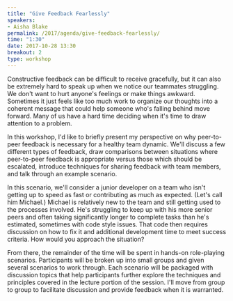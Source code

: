 ```yaml
---
title: "Give Feedback Fearlessly"
speakers:
- Aisha Blake
permalink: /2017/agenda/give-feedback-fearlessly/
time: "1:30"
date: 2017-10-28 13:30
breakout: 2
type: workshop
---
```


Constructive feedback can be difficult to receive gracefully, but it can also be extremely hard to speak up when we notice our teammates struggling. We don't want to hurt anyone's feelings or make things awkward. Sometimes it just feels like too much work to organize our thoughts into a coherent message that could help someone who's falling behind move forward. Many of us have a hard time deciding when it's time to draw attention to a problem.

In this workshop, I'd like to briefly present my perspective on why peer-to-peer feedback is necessary for a healthy team dynamic. We'll discuss a few different types of feedback, draw comparisons between situations where peer-to-peer feedback is appropriate versus those which should be escalated, introduce techniques for sharing feedback with team members, and talk through an example scenario.

In this scenario, we'll consider a junior developer on a team who isn't getting up to speed as fast or contributing as much as expected. (Let's call him Michael.) Michael is relatively new to the team and still getting used to the processes involved. He's struggling to keep up with his more senior peers and often taking significantly longer to complete tasks than he's estimated, sometimes with code style issues. That code then requires discussion on how to fix it and additional development time to meet success criteria. How would you approach the situation?

From there, the remainder of the time will be spent in hands-on role-playing scenarios. Participants will be broken up into small groups and given several scenarios to work through. Each scenario will be packaged with discussion topics that help participants further explore the techniques and principles covered in the lecture portion of the session. I'll move from group to group to facilitate discussion and provide feedback when it is warranted.
